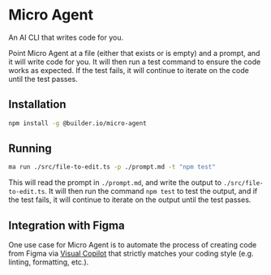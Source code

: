 # Micro Agent

An AI CLI that writes code for you.

Point Micro Agent at a file (either that exists or is empty) and a prompt, and it will write code for you. It will then run a test command to ensure the code works as expected. If the test fails, it will continue to iterate on the code until the test passes.

## Installation

```bash
npm install -g @builder.io/micro-agent
```

## Running

```bash
ma run ./src/file-to-edit.ts -p ./prompt.md -t "npm test"
```

This will read the prompt in `./prompt.md`, and write the output to `./src/file-to-edit.ts`. It will then run the command `npm test` to test the output, and if the test fails, it will continue to iterate on the output until the test passes.

## Integration with Figma

One use case for Micro Agent is to automate the process of creating code from Figma via [Visual Copilot](https://www.builder.io/c/docs/visual-copilot) that
strictly matches your coding style (e.g. linting, formatting, etc.).
